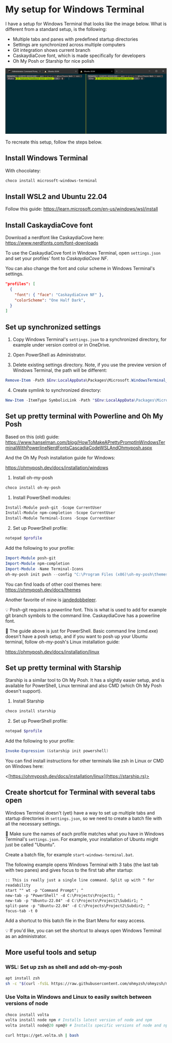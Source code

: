 # My setup for Windows Terminal

I have a setup for Windows Terminal that looks like the image below. What is different from a standard setup, is the following:

- Multiple tabs and panes with predefined startup directories
- Settings are synchronized across multiple computers
- Git integration shows current branch
- CaskaydiaCove font, which is made specifically for developers
- Oh My Posh or Starship for nice polish

![alt text](https://raw.githubusercontent.com/bjarte/BjartesWindowsTerminalSetup/master/example-of-end-result.png "Example of Windows Terminal with three tabs and two tabs")

To recreate this setup, follow the steps below.

## Install Windows Terminal

With chocolatey:

``` PowerShell
choco install microsoft-windows-terminal
```

## Install WSL2 and Ubuntu 22.04

Follow this guide:
<https://learn.microsoft.com/en-us/windows/wsl/install>

## Install CaskaydiaCove font

Download a nerdfont like CaskaydiaCove here:
<https://www.nerdfonts.com/font-downloads>

To use the CaskaydiaCove font in Windows Terminal, open `settings.json` and set your profiles' font to *CaskaydiaCove NF*. 

You can also change the font and colur scheme in Windows Terminal's settings.

``` JSON
"profiles": [
  {
    "font": { "face": "CaskaydiaCove NF" },
    "colorScheme": "One Half Dark",
  }
]
```

## Set up synchronized settings

1. Copy Windows Terminal's `settings.json` to a synchronized directory, for example under version control or in OneDrive.

2. Open PowerShell as Administrator.

3. Delete existing settings directory. Note, if you use the preview version of Windows Terminal, the path will be different:

``` PowerShell
Remove-Item -Path $Env:LocalAppData\Packages\Microsoft.WindowsTerminal_8wekyb3d8bbwe\LocalState -Force –Recurse
```

4. Create symlink to synchronized directory:

``` PowerShell
New-Item -ItemType SymbolicLink -Path "$Env:LocalAppData\Packages\Microsoft.WindowsTerminal_8wekyb3d8bbwe\LocalState" -Target "C:\Projects\BjartesWindowsTerminalSetup"
```

## Set up pretty terminal with Powerline and Oh My Posh

Based on this (old) guide:
<https://www.hanselman.com/blog/HowToMakeAPrettyPromptInWindowsTerminalWithPowerlineNerdFontsCascadiaCodeWSLAndOhmyposh.aspx>

And the Oh My Posh installation guide for Windows:

<https://ohmyposh.dev/docs/installation/windows>

1. Install oh-my-posh

``` PowerShell
choco install oh-my-posh
```

1. Install PowerShell modules:

``` PowerShell
Install-Module posh-git -Scope CurrentUser
Install-Module npm-completion -Scope CurrentUser
Install-Module Terminal-Icons -Scope CurrentUser
```

2. Set up PowerShell profile:

``` PowerShell
notepad $profile
```

Add the following to your profile:

``` PowerShell
Import-Module posh-git
Import-Module npm-completion
Import-Module -Name Terminal-Icons
oh-my-posh init pwsh --config "C:\Program Files (x86)\oh-my-posh\themes\spaceship.omp.json" | Invoke-Expression
```

You can find loads of other cool themes here:
<https://ohmyposh.dev/docs/themes>

Another favorite of mine is [jandedobbeleer](https://github.com/JanDeDobbeleer/oh-my-posh/blob/main/themes/jandedobbeleer.omp.json).

💡 Posh-git requires a *powerline* font. This is what is used to add for example git branch symbols to the command line. CaskaydiaCove has a powerline font.

🚨 The guide above is just for PowerShell. Basic command line (cmd.exe) doesn't have a posh setup, and if you want to posh up your Ubuntu terminal, follow oh-my-posh's Linux installation guide:

<https://ohmyposh.dev/docs/installation/linux>

## Set up pretty terminal with Starship

Starship is a similar tool to Oh My Posh. It has a slightly easier setup, and is available for PowerShell, Linux terminal and also CMD (which Oh My Posh doesn't support).

1. Install Starship

``` PowerShell
choco install starship
```

2. Set up PowerShell profile:

``` PowerShell
notepad $profile
```

Add the following to your profile:

``` PowerShell
Invoke-Expression (&starship init powershell)
```

You can find install instructions for other terminals like zsh in Linux or CMD on Windows here:

<[https://ohmyposh.dev/docs/installation/linux](https://starship.rs)>


## Create shortcut for Terminal with several tabs open

Windows Terminal doesn't (yet) have a way to set up multiple tabs and startup directories in `settings.json`, so we need to create a batch file with all the necessary settings.

🚨 Make sure the names of each profile matches what you have in Windows Terminal's `settings.json`. For example, your installation of Ubuntu might just be called "Ubuntu".

Create a batch file, for example `start-windows-terminal.bat`.

The following example opens Windows Terminal with 3 tabs (the last tab with two panes) and gives focus to the first tab after startup:

``` batch
:: This is really just a single line command. Split up with ^ for readability
start "" wt -p "Command Prompt"; ^
new-tab -p "PowerShell" -d C:\Projects\Project1; ^
new-tab -p "Ubuntu-22.04" -d C:\Projects\Project2\Subdir1; ^
split-pane -p "Ubuntu-22.04" -d C:\Projects\Project2\Subdir2; ^
focus-tab -t 0
```

Add a shortcut to this batch file in the Start Menu for easy access.

💡 If you'd like, you can set the shortcut to always open Windows Terminal as an administrator.

## More useful tools and setup

### WSL: Set up zsh as shell and add oh-my-posh

```bash
apt install zsh
sh -c "$(curl -fsSL https://raw.githubusercontent.com/ohmyzsh/ohmyzsh/master/tools/install.sh)"
```

### Use Volta in Windows and Linux to easily switch between versions of node

```PowerShell
choco install volta
volta install node npm # Installs latest version of node and npm
volta install node@20 npm@9 # Installs specific versions of node and npm
```

```bash
curl https://get.volta.sh | bash
```



